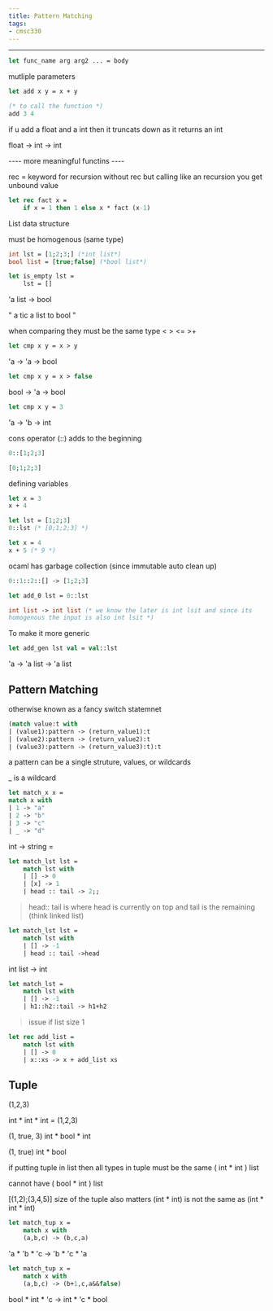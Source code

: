 ```yaml
---
title: Pattern Matching
tags:
- cmsc330
---
```






------------------------------------



```ocaml
let func_name arg arg2 ... = body
```

mutliple parameters
```ocaml
let add x y = x + y

(* to call the function *)
add 3 4
```

if u add a float and a int then it truncats down as it returns an int

float -> int -> int



---- more meaningful functins ----

rec = keyword for recursion
without rec but calling like an recursion you get unbound value 

```ocaml
let rec fact x =
    if x = 1 then 1 else x * fact (x-1)
```

List data structure

must be homogenous (same type)

```ocaml
int lst = [1;2;3;] (*int list*)
bool list = [true;false] (*bool list*)
```

```ocaml
let is_empty lst =
    lst = []
```

'a list -> bool

" a tic a list to bool "

when comparing they must be the same type  < > <= >+

```ocaml
let cmp x y = x > y
```
'a -> 'a -> bool

```ocaml
let cmp x y = x > false
```
bool -> 'a -> bool

```ocaml
let cmp x y = 3
```
'a -> 'b -> int


cons operator (::) adds to the beginning 

```ocaml
0::[1;2;3]

[0;1;2;3]
```

defining variables

```ocaml
let x = 3
x + 4
```

```ocaml
let lst = [1;2;3]
0::lst (* [0;1;2;3] *)

let x = 4
x + 5 (* 9 *)
```

ocaml has garbage collection (since immutable auto clean up)

```ocaml
0::1::2::[] -> [1;2;3]
```

```ocaml
let add_0 lst = 0::lst

int list -> int list (* we know the later is int lsit and since its
homogenous the input is also int lsit *)
```

To make it more generic
```ocaml
let add_gen lst val = val::lst
```
'a -> 'a list -> 'a list

## Pattern Matching

otherwise known as a fancy switch statemnet

```ocaml
(match value:t with
| (value1):pattern -> (return_value1):t
| (value2):pattern -> (return_value2):t
| (value3):pattern -> (return_value3):t):t
```

a pattern can be a single struture, values, or wildcards

_ is a wildcard

```ocaml
let match_x x =
match x with
| 1 -> "a"
| 2 -> "b"
| 3 -> "c"
| _ -> "d"
```

int -> string = <fun>

```ocaml
let match_lst lst =
    match lst with
    | [] -> 0
    | [x] -> 1
    | head :: tail -> 2;;
```

> head:: tail is where head is currently on top and tail is the remaining (think linked list)


```ocaml
let match_lst lst =
    match lst with
    | [] -> -1
    | head :: tail ->head
```
int list -> int


```ocaml
let match_lst =
    match lst with
    | [] -> -1
    | h1::h2::tail -> h1+h2
```
> issue if list size 1

```ocaml
let rec add_list =
    match lst with
    | [] -> 0
    | x::xs -> x + add_list xs
```


## Tuple

(1,2,3)

int * int * int = (1,2,3)

(1, true, 3)
int * bool * int

(1, true)
int * bool

if putting tuple in list then all types in tuple must be the same
( int * int ) list

cannot have ( bool * int ) list


[(1,2);(3,4,5)]
size of the tuple also matters
(int * int) is not the same as (int * int * int)

```ocaml
let match_tup x =
    match x with
    (a,b,c) -> (b,c,a)
```
'a * 'b * 'c -> 'b * 'c * 'a


```ocaml
let match_tup x =
    match x with
    (a,b,c) -> (b+1,c,a&&false)
```
bool * int * 'c -> int * 'c * bool